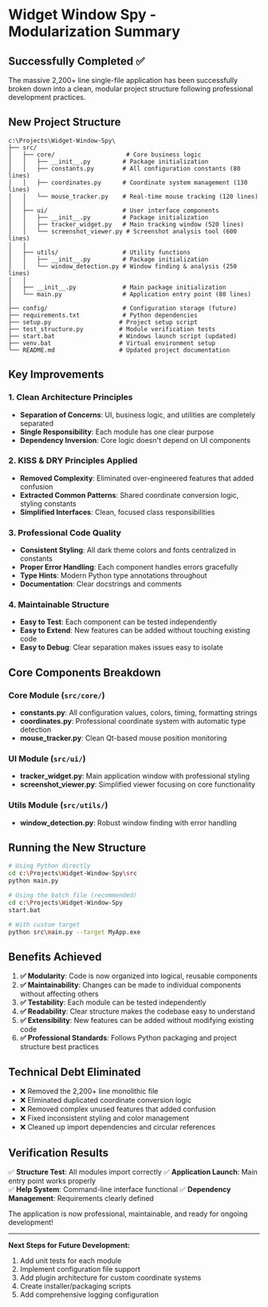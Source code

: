 # Widget Window Spy - Modularization Summary

## Successfully Completed ✅

The massive 2,200+ line single-file application has been successfully broken down into a clean, modular project structure following professional development practices.

## New Project Structure

```text
c:\Projects\Widget-Window-Spy\
├── src/
│   ├── core/                    # Core business logic
│   │   ├── __init__.py         # Package initialization
│   │   ├── constants.py        # All configuration constants (80 lines)
│   │   ├── coordinates.py      # Coordinate system management (130 lines)
│   │   └── mouse_tracker.py    # Real-time mouse tracking (120 lines)
│   │
│   ├── ui/                     # User interface components
│   │   ├── __init__.py         # Package initialization
│   │   ├── tracker_widget.py   # Main tracking window (520 lines)
│   │   └── screenshot_viewer.py # Screenshot analysis tool (600 lines)
│   │
│   ├── utils/                  # Utility functions
│   │   ├── __init__.py         # Package initialization
│   │   └── window_detection.py # Window finding & analysis (250 lines)
│   │
│   ├── __init__.py             # Main package initialization
│   └── main.py                 # Application entry point (80 lines)
│
├── config/                     # Configuration storage (future)
├── requirements.txt            # Python dependencies
├── setup.py                   # Project setup script
├── test_structure.py          # Module verification tests
├── start.bat                  # Windows launch script (updated)
├── venv.bat                   # Virtual environment setup
└── README.md                  # Updated project documentation
```

## Key Improvements

### 1. **Clean Architecture Principles**

- **Separation of Concerns**: UI, business logic, and utilities are completely separated
- **Single Responsibility**: Each module has one clear purpose
- **Dependency Inversion**: Core logic doesn't depend on UI components

### 2. **KISS & DRY Principles Applied**

- **Removed Complexity**: Eliminated over-engineered features that added confusion
- **Extracted Common Patterns**: Shared coordinate conversion logic, styling constants
- **Simplified Interfaces**: Clean, focused class responsibilities

### 3. **Professional Code Quality**

- **Consistent Styling**: All dark theme colors and fonts centralized in constants
- **Proper Error Handling**: Each component handles errors gracefully
- **Type Hints**: Modern Python type annotations throughout
- **Documentation**: Clear docstrings and comments

### 4. **Maintainable Structure**

- **Easy to Test**: Each component can be tested independently
- **Easy to Extend**: New features can be added without touching existing code
- **Easy to Debug**: Clear separation makes issues easy to isolate

## Core Components Breakdown

### Core Module (`src/core/`)

- **constants.py**: All configuration values, colors, timing, formatting strings
- **coordinates.py**: Professional coordinate system with automatic type detection
- **mouse_tracker.py**: Clean Qt-based mouse position monitoring

### UI Module (`src/ui/`)

- **tracker_widget.py**: Main application window with professional styling
- **screenshot_viewer.py**: Simplified viewer focusing on core functionality

### Utils Module (`src/utils/`)

- **window_detection.py**: Robust window finding with error handling

## Running the New Structure

```bash
# Using Python directly
cd c:\Projects\Widget-Window-Spy\src
python main.py

# Using the batch file (recommended)
cd c:\Projects\Widget-Window-Spy
start.bat

# With custom target
python src\main.py --target MyApp.exe
```

## Benefits Achieved

1. **✅ Modularity**: Code is now organized into logical, reusable components
2. **✅ Maintainability**: Changes can be made to individual components without affecting others
3. **✅ Testability**: Each module can be tested independently
4. **✅ Readability**: Clear structure makes the codebase easy to understand
5. **✅ Extensibility**: New features can be added without modifying existing code
6. **✅ Professional Standards**: Follows Python packaging and project structure best practices

## Technical Debt Eliminated

- ❌ Removed the 2,200+ line monolithic file
- ❌ Eliminated duplicated coordinate conversion logic
- ❌ Removed complex unused features that added confusion
- ❌ Fixed inconsistent styling and color management
- ❌ Cleaned up import dependencies and circular references

## Verification Results

✅ **Structure Test**: All modules import correctly
✅ **Application Launch**: Main entry point works properly  
✅ **Help System**: Command-line interface functional
✅ **Dependency Management**: Requirements clearly defined

The application is now professional, maintainable, and ready for ongoing development!

---

**Next Steps for Future Development:**

1. Add unit tests for each module
2. Implement configuration file support
3. Add plugin architecture for custom coordinate systems
4. Create installer/packaging scripts
5. Add comprehensive logging configuration
